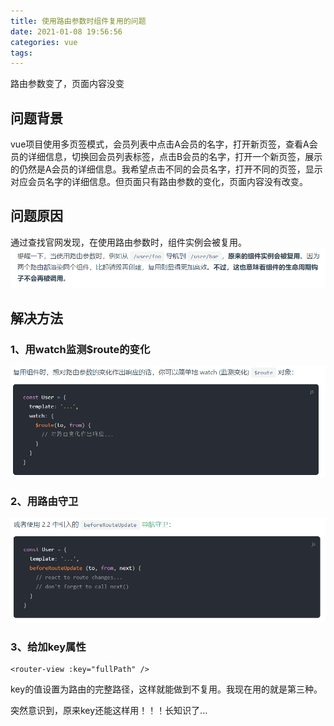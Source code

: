 ```yaml
---
title: 使用路由参数时组件复用的问题
date: 2021-01-08 19:56:56
categories: vue
tags:
---
```


路由参数变了，页面内容没变

<!--more-->

## 问题背景
vue项目使用多页签模式，会员列表中点击A会员的名字，打开新页签，查看A会员的详细信息，切换回会员列表标签，点击B会员的名字，打开一个新页签，展示的仍然是A会员的详细信息。我希望点击不同的会员名字，打开不同的页签，显示对应会员名字的详细信息。但页面只有路由参数的变化，页面内容没有改变。

## 问题原因
通过查找官网发现，在使用路由参数时，组件实例会被复用。
<img src="/images/vue/1.png" />

## 解决方法
### 1、用watch监测$route的变化
<img src="/images/vue/2.png" />

### 2、用路由守卫
<img src="/images/vue/3.png" />

### 3、给<router-view>加key属性
```
<router-view :key="fullPath" />
```
key的值设置为路由的完整路径，这样就能做到不复用。我现在用的就是第三种。

突然意识到，原来key还能这样用！！！长知识了...